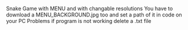 Snake Game with MENU and with changable resolutions
You have to download a MENU_BACKGROUND.jpg too and set a path of it in code on your PC
Problems if program is not working delete a .txt file
